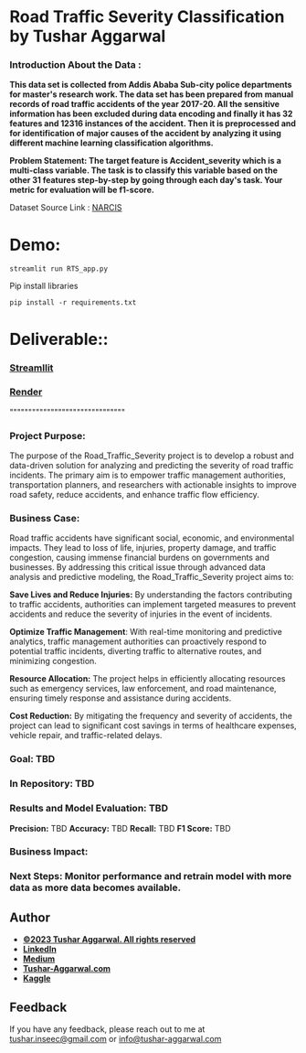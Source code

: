 ﻿# Road Traffic Severity Classification by Tushar Aggarwal 
### Introduction About the Data : 

**This data set is collected from Addis Ababa Sub-city police departments for master's research work. The data set has been prepared from manual records of road traffic accidents of the year 2017-20. All the sensitive information has been excluded during data encoding and finally it has 32 features and 12316 instances of the accident. Then it is preprocessed and for identification of major causes of the accident by analyzing it using different machine learning classification algorithms.**

**Problem Statement: The target feature is Accident_severity which is a multi-class variable. The task is to classify this variable based on the other 31 features step-by-step by going through each day's task. Your metric for evaluation will be f1-score.**

Dataset Source Link :
[NARCIS](https://www.narcis.nl/dataset/RecordID/oai%3Aeasy.dans.knaw.nl%3Aeasy-dataset%3A191591)

# Demo:
```
streamlit run RTS_app.py
```
 Pip install libraries
```
pip install -r requirements.txt
```
# Deliverable::
### [Streamllit](https://tushar2704-road-traffic-severity-rts-app-sf35uz.streamlit.app/)

### [Render](https://rts-app.onrender.com)

"""""""""""""""""""""""""""""""

### Project Purpose:
The purpose of the Road_Traffic_Severity project is to develop a robust and data-driven solution for analyzing and predicting the severity of road traffic incidents. The primary aim is to empower traffic management authorities, transportation planners, and researchers with actionable insights to improve road safety, reduce accidents, and enhance traffic flow efficiency.

### Business Case: 
Road traffic accidents have significant social, economic, and environmental impacts. They lead to loss of life, injuries, property damage, and traffic congestion, causing immense financial burdens on governments and businesses. By addressing this critical issue through advanced data analysis and predictive modeling, the Road_Traffic_Severity project aims to:

**Save Lives and Reduce Injuries:** By understanding the factors contributing to traffic accidents, authorities can implement targeted measures to prevent accidents and reduce the severity of injuries in the event of incidents.

**Optimize Traffic Management**: With real-time monitoring and predictive analytics, traffic management authorities can proactively respond to potential traffic incidents, diverting traffic to alternative routes, and minimizing congestion.

**Resource Allocation:** The project helps in efficiently allocating resources such as emergency services, law enforcement, and road maintenance, ensuring timely response and assistance during accidents.

**Cost Reduction:** By mitigating the frequency and severity of accidents, the project can lead to significant cost savings in terms of healthcare expenses, vehicle repair, and traffic-related delays.

### Goal:  TBD

### In Repository: TBD

### Results and Model Evaluation:  TBD
**Precision:**  TBD
**Accuracy:** TBD
**Recall:** TBD
**F1 Score:** TBD
### Business Impact: 


### Next Steps: Monitor performance and retrain model with more data as more data becomes available. 

## Author
- <ins><b>©2023 Tushar Aggarwal. All rights reserved</b></ins>
- <b>[LinkedIn](https://www.linkedin.com/in/tusharaggarwalinseec/)</b>
- <b>[Medium](https://medium.com/@tushar_aggarwal)</b> 
- <b>[Tushar-Aggarwal.com](https://www.tushar-aggarwal.com/)</b>
- <b>[Kaggle](https://www.kaggle.com/tusharaggarwal27)</b> 


## Feedback

If you have any feedback, please reach out to me at tushar.inseec@gmail.com or info@tushar-aggarwal.com

